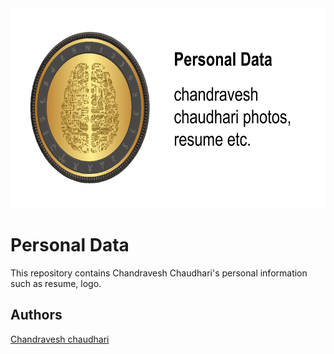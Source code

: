 <div align="center">
  <img src="https://github.com/chandraveshchaudhari/personal-information/blob/66f598c0c24142e5efd0b7ed77c7d4d971be3e19/logos/my%20github%20logo%20template-personal%20data%20small.png" width="640" height="320">
</div>

# Personal Data
This repository contains Chandravesh Chaudhari's personal information such as resume, logo.


## Authors

[Chandravesh chaudhari][chandravesh linkedin]


[chandravesh linkedin]: https://www.linkedin.com/in/chandravesh-chaudhari "chandravesh linkedin profile"
